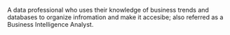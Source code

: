A data professional who uses their knowledge of business trends and databases to organize infromation and make it accesibe; also referred as a Business Intelligence Analyst.
